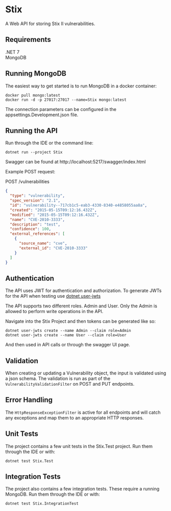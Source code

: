 # Stix
A Web API for storing Stix II vulnerabilities.

## Requirements
.NET 7  
MongoDB

## Running MongoDB
The easiest way to get started is to run MongoDB in a docker container:
```
docker pull mongo:latest
docker run -d -p 27017:27017 --name=Stix mongo:latest
```

The connection parameters can be configured in the appsettings.Development.json file.

## Running the API
Run through the IDE or the command line:
```
dotnet run --project Stix
```

Swagger can be found at http://localhost:5217/swagger/index.html

Example POST request:

POST /vulnerabilities
```json
{
  "type": "vulnerability",
  "spec_version": "2.1",
  "id": "vulnerability--717cb1c5-eab3-4330-8340-e4858055aa8a",
  "created": "2015-05-15T09:12:16.432Z",
  "modified": "2015-05-15T09:12:16.432Z",
  "name": "CVE-2010-3333",
  "description": "test",
  "confidence": 100,
  "external_references": [
    {
      "source_name": "cve",
      "external_id": "CVE-2010-3333"
    }
  ]
}
```


## Authentication
The API uses JWT for authentication and authorization.
To generate JWTs for the API when testing use [dotnet user-jwts](https://learn.microsoft.com/en-us/aspnet/core/security/authentication/jwt-authn?view=aspnetcore-7.0&tabs=windows)

The API supports two different roles. Admin and User. Only the Admin is allowed to perform write operations in the API.

Navigate into the Stix Project and then tokens can be generated like so:
```
dotnet user-jwts create --name Admin --claim role=Admin
dotnet user-jwts create --name User --claim role=User
```
And then used in API calls or through the swagger UI page. 

## Validation
When creating or updating a Vulnerability object, the input is validated using a json schema.
The validation is run as part of the `VulnerabilityValidationFilter` on POST and PUT endpoints.

## Error Handling
The `HttpResponseExceptionFilter` is active for all endpoints and will catch any exceptions 
and map them to an appropriate HTTP responses. 

## Unit Tests
The project contains a few unit tests in the Stix.Test project. Run them through the IDE or with:
```
dotnet test Stix.Test
```

## Integration Tests
The project also contains a few integration tests. These require a running MongoDB. Run them through the IDE or with:
```
dotnet test Stix.IntegrationTest
```
